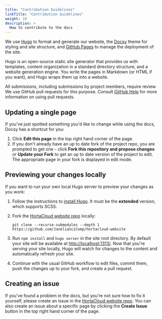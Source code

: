 ```yaml
---
title: "Contribution Guidelines"
linkTitle: "Contribution Guidelines"
weight: 10
description: >
  How to contribute to the docs
---
```


We use [Hugo](https://gohugo.io/) to format and generate our website, the
[Docsy](https://github.com/google/docsy) theme for styling and site structure,
and [GitHub Pages](https://pages.github.com/) to manage the deployment of the site.

Hugo is an open-source static site generator that provides us with templates,
content organization in a standard directory structure, and a website generation
engine. You write the pages in Markdown (or HTML if you want), and Hugo wraps them up into a website.

All submissions, including submissions by project members, require review. We
use GitHub pull requests for this purpose. Consult
[GitHub Help](https://help.github.com/articles/about-pull-requests/) for more
information on using pull requests.

## Updating a single page

If you've just spotted something you'd like to change while using the docs, Docsy has a shortcut for you:

1. Click **Edit this page** in the top right hand corner of the page.
1. If you don't already have an up to date fork of the project repo, you are prompted to get one - click **Fork this repository and propose changes** or **Update your Fork** to get an up to date version of the project to edit. The appropriate page in your fork is displayed in edit mode.

## Previewing your changes locally

If you want to run your own local Hugo server to preview your changes as you work:

1. Follow the instructions to [install Hugo](https://gohugo.io/getting-started/installing/). It must be the **extended** version, which supports SCSS.
1. Fork the [HortaCloud website repo](https://github.com/JaneliaSciComp/hortacloud-website) locally:

    ```
    git clone --recurse-submodules --depth 1 https://github.com/JaneliaSciComp/hortacloud-website
    ```

1. Run `npm install` and `hugo server` in the site root directory. By default your site will be available at <http://localhost:1313/>. Now that you're serving your site locally, Hugo will watch for changes to the content and automatically refresh your site.
1. Continue with the usual GitHub workflow to edit files, commit them, push the
  changes up to your fork, and create a pull request.

## Creating an issue

If you've found a problem in the docs, but you're not sure how to fix it yourself, please create an issue in the [HortaCloud website repo](https://github.com/JaneliaSciComp/hortacloud-website/issues). You can also create an issue about a specific page by clicking the **Create Issue** button in the top right hand corner of the page.
